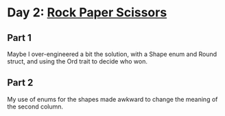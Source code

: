 # Day 2: [Rock Paper Scissors](https://adventofcode.com/2022/day/2)

## Part 1

Maybe I over-engineered a bit the solution, with a Shape enum and Round struct, and using the Ord trait to decide who won.

## Part 2

My use of enums for the shapes made awkward to change the meaning of the second column.